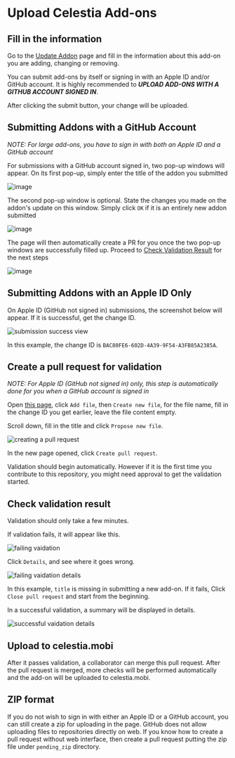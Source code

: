 # Upload Celestia Add-ons

## Fill in the information

Go to the [Update Addon](https://celestia.mobi/submit-addon) page and fill in the information about this add-on you are adding, changing or removing.

You can submit add-ons by itself or signing in with an Apple ID and/or GitHub account. It is highly recommended to **_UPLOAD ADD-ONS WITH A GITHUB ACCOUNT SIGNED IN_**.

After clicking the submit button, your change will be uploaded. 

## Submitting Addons with a GitHub Account

_NOTE: For large add-ons, you have to sign in with both an Apple ID and a GitHub account_

For submissions with a GitHub account signed in, two pop-up windows will appear. On its first pop-up, simply enter the title of the addon you submitted

![image](https://github.com/celestiamobile/celestia-addon-validator/assets/95486841/7f720084-b43d-46d1-9714-0b67e88e447c)

The second pop-up window is optional. State the changes you made on the addon's update on this window. Simply click `OK` if it is an entirely new addon submitted

![image](https://github.com/celestiamobile/celestia-addon-validator/assets/95486841/36874e29-44f9-41bc-b69f-b8c481e05437)

The page will then automatically create a PR for you once the two pop-up windows are successfully filled up. Proceed to [Check Validation Result](https://github.com/celestiamobile/celestia-addon-validator/README.md#check-validation-result) for the next steps

![image](https://github.com/celestiamobile/celestia-addon-validator/assets/95486841/d2a16b23-7f8f-488d-accf-6b51479330ef)

## Submitting Addons with an Apple ID Only

On Apple ID (GitHub not signed in) submissions, the screenshot below will appear. If it is successful, get the change ID.

![submission success view](images/submission-success.png)

In this example, the change ID is `BAC80FE6-602D-4A39-9F54-A3FB85A2385A`.

## Create a pull request for validation
_NOTE: For Apple ID (GitHub not signed in) only, this step is automatically done for you when a GitHub account is signed in_

Open [this page](https://github.com/levinli303/celestia-addon-validator/tree/main/pending), click `Add file`, then `Create new file`, for the file name, fill in the change ID you get earlier, leave the file content empty.

Scroll down, fill in the title and click `Propose new file`.

![creating a pull request](images/create-pr.png)

In the new page opened, click `Create pull request`.

Validation should begin automatically. However if it is the first time you contribute to this repository, you might need approval to get the validation started.

## Check validation result

Validation should only take a few minutes.

If validation fails, it will appear like this.

![failing vaidation](images/failing-validation.png)

Click `Details`, and see where it goes wrong.

![failing vaidation details](images/validation-details.png)

In this example, `title` is missing in submitting a new add-on. If it fails, Click `Close pull request` and start from the beginning.

In a successful validation, a summary will be displayed in details.

![successful vaidation details](images/successful-validation.png)

## Upload to celestia.mobi

After it passes validation, a collaborator can merge this pull request. After the pull request is merged, more checks will be performed automatically and the add-on will be uploaded to celestia.mobi.

## ZIP format

If you do not wish to sign in with either an Apple ID or a GitHub account, you can still create a zip for uploading in the page. GitHub does not allow uploading files to repositories directly on web. If you know how to create a pull request without web interface, then create a pull request putting the zip file under `pending_zip` directory.
